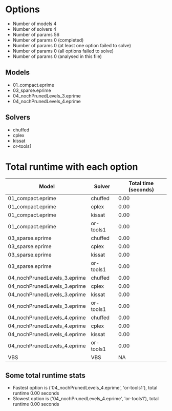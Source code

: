 

# Options


- Number of models         4
- Number of solvers        4
- Number of params        56
- Number of params         0 (completed)
- Number of params         0 (at least one option failed to solve)
- Number of params         0 (all options failed to solve)
- Number of params         0 (analysed in this file)


## Models


 - 01_compact.eprime
 - 03_sparse.eprime
 - 04_nochPrunedLevels_3.eprime
 - 04_nochPrunedLevels_4.eprime


## Solvers


 - chuffed
 - cplex
 - kissat
 - or-tools1


# Total runtime with each option


 | Model | Solver | Total time (seconds) | 
 | -- | -- | -- | 
 | 01_compact.eprime | chuffed | 0.00 | 
 | 01_compact.eprime | cplex | 0.00 | 
 | 01_compact.eprime | kissat | 0.00 | 
 | 01_compact.eprime | or-tools1 | 0.00 | 
 | 03_sparse.eprime | chuffed | 0.00 | 
 | 03_sparse.eprime | cplex | 0.00 | 
 | 03_sparse.eprime | kissat | 0.00 | 
 | 03_sparse.eprime | or-tools1 | 0.00 | 
 | 04_nochPrunedLevels_3.eprime | chuffed | 0.00 | 
 | 04_nochPrunedLevels_3.eprime | cplex | 0.00 | 
 | 04_nochPrunedLevels_3.eprime | kissat | 0.00 | 
 | 04_nochPrunedLevels_3.eprime | or-tools1 | 0.00 | 
 | 04_nochPrunedLevels_4.eprime | chuffed | 0.00 | 
 | 04_nochPrunedLevels_4.eprime | cplex | 0.00 | 
 | 04_nochPrunedLevels_4.eprime | kissat | 0.00 | 
 | 04_nochPrunedLevels_4.eprime | or-tools1 | 0.00 | 
 | VBS | VBS | NA | 


## Some total runtime stats


 - Fastest option is ('04_nochPrunedLevels_4.eprime', 'or-tools1'), total runtime 0.00 seconds
 - Slowest option is ('04_nochPrunedLevels_4.eprime', 'or-tools1'), total runtime 0.00 seconds

